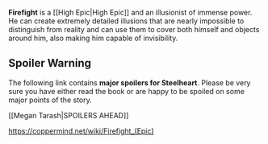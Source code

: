 **Firefight** is a [[High Epic\|High Epic]] and an illusionist of immense power. He can create extremely detailed illusions that are nearly impossible to distinguish from reality and can use them to cover both himself and objects around him, also making him capable of invisibility.

## Spoiler Warning
The following link contains **major spoilers for Steelheart**. Please be very sure you have either read the book or are happy to be spoiled on some major points of the story.

[[Megan Tarash\|SPOILERS AHEAD]]


https://coppermind.net/wiki/Firefight_(Epic)